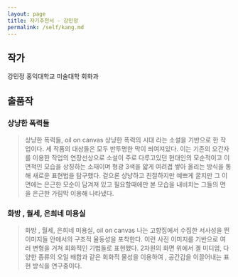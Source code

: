 ```yaml
---
layout: page
title: 자기추천서 - 강민정
permalink: /self/kang.md
---
```



## 작가
강민정
홍익대학교 미술대학 회화과

## 출품작
### 상냥한 폭력들
> 상냥한 폭력들, oil on canvas
상냥한 폭력의 시대 라는 소설을 기반으로 한 작업이다.
세 작품의 대상들은 모두 반투명한 막이 씌여져있다. 이는 기존의 오간자를 이용한 작업의 연장선상으로 소설이 주로 다루고있던 현대인의 모순적이고 이면적인 모습을 상징하는 소재이며 형광 3색을 얇게 여려겹 쌓아 올리는 방식을 통해 새로운 표현법을 탐구했다. 겉으론 샹냥하고 친절하지만 예쁘게 굴지만 그 이면에는 은근한 모순이 담겨져 있고 필요할때에만 본 모습을 내비치는 그들의 면을 은근한 가림막 이용해 나타냈다.

### 화방 , 월세, 은희네 미용실
> 화방 , 월세, 은희네 미용실, oil on canvas
나는 고향집에서 수집한 서사성을 띈 이미지들 안에서의 구조적 율동성을 포착한다. 이런 사진 이미지를 기반으로 여러 변형을 거쳐 회화적인 기법들로 표현했다.
2차원의 화면 위에서 겔 미디엄, 다양한 종류의 오일 배합과 같은 회화적 물성을 이용하여 , 공간감을 이끌어내는 표현 방식을 연구중이다.